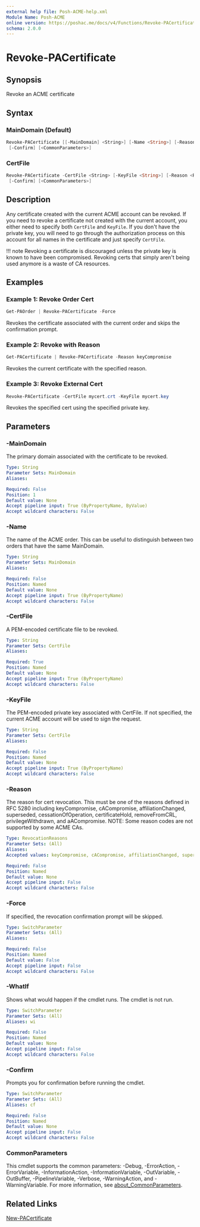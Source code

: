 ```yaml
---
external help file: Posh-ACME-help.xml
Module Name: Posh-ACME
online version: https://poshac.me/docs/v4/Functions/Revoke-PACertificate/
schema: 2.0.0
---
```


# Revoke-PACertificate

## Synopsis

Revoke an ACME certificate

## Syntax

### MainDomain (Default)
```powershell
Revoke-PACertificate [[-MainDomain] <String>] [-Name <String>] [-Reason <RevocationReasons>] [-Force] [-WhatIf]
 [-Confirm] [<CommonParameters>]
```

### CertFile
```powershell
Revoke-PACertificate -CertFile <String> [-KeyFile <String>] [-Reason <RevocationReasons>] [-Force] [-WhatIf]
 [-Confirm] [<CommonParameters>]
```

## Description

Any certificate created with the current ACME account can be revoked. If you need to revoke a certificate not created with the current account, you either need to specify both `CertFile` and `KeyFile`. If you don't have the private key, you will need to go through the authorization process on this account for all names in the certificate and just specify `CertFile`.

!!! note
    Revoking a certificate is discouraged unless the private key is known to have been compromised. Revoking certs that simply aren't being used anymore is a waste of CA resources.

## Examples

### Example 1: Revoke Order Cert

```powershell
Get-PAOrder | Revoke-PACertificate -Force
```

Revokes the certificate associated with the current order and skips the confirmation prompt.

### Example 2: Revoke with Reason

```powershell
Get-PACertificate | Revoke-PACertificate -Reason keyCompromise
```

Revokes the current certificate with the specified reason.

### Example 3: Revoke External Cert

```powershell
Revoke-PACertificate -CertFile mycert.crt -KeyFile mycert.key
```

Revokes the specified cert using the specified private key.

## Parameters

### -MainDomain
The primary domain associated with the certificate to be revoked.

```yaml
Type: String
Parameter Sets: MainDomain
Aliases:

Required: False
Position: 1
Default value: None
Accept pipeline input: True (ByPropertyName, ByValue)
Accept wildcard characters: False
```

### -Name
The name of the ACME order.
This can be useful to distinguish between two orders that have the same MainDomain.

```yaml
Type: String
Parameter Sets: MainDomain
Aliases:

Required: False
Position: Named
Default value: None
Accept pipeline input: True (ByPropertyName)
Accept wildcard characters: False
```

### -CertFile
A PEM-encoded certificate file to be revoked.

```yaml
Type: String
Parameter Sets: CertFile
Aliases:

Required: True
Position: Named
Default value: None
Accept pipeline input: True (ByPropertyName)
Accept wildcard characters: False
```

### -KeyFile
The PEM-encoded private key associated with CertFile.
If not specified, the current ACME account will be used to sign the request.

```yaml
Type: String
Parameter Sets: CertFile
Aliases:

Required: False
Position: Named
Default value: None
Accept pipeline input: True (ByPropertyName)
Accept wildcard characters: False
```

### -Reason
The reason for cert revocation.
This must be one of the reasons defined in RFC 5280 including keyCompromise, cACompromise, affiliationChanged, superseded, cessationOfOperation, certificateHold, removeFromCRL, privilegeWithdrawn, and aACompromise.
NOTE: Some reason codes are not supported by some ACME CAs.

```yaml
Type: RevocationReasons
Parameter Sets: (All)
Aliases:
Accepted values: keyCompromise, cACompromise, affiliationChanged, superseded, cessationOfOperation, certificateHold, removeFromCRL, privilegeWithdrawn, aACompromise

Required: False
Position: Named
Default value: None
Accept pipeline input: False
Accept wildcard characters: False
```

### -Force
If specified, the revocation confirmation prompt will be skipped.

```yaml
Type: SwitchParameter
Parameter Sets: (All)
Aliases:

Required: False
Position: Named
Default value: False
Accept pipeline input: False
Accept wildcard characters: False
```

### -WhatIf
Shows what would happen if the cmdlet runs.
The cmdlet is not run.

```yaml
Type: SwitchParameter
Parameter Sets: (All)
Aliases: wi

Required: False
Position: Named
Default value: None
Accept pipeline input: False
Accept wildcard characters: False
```

### -Confirm
Prompts you for confirmation before running the cmdlet.

```yaml
Type: SwitchParameter
Parameter Sets: (All)
Aliases: cf

Required: False
Position: Named
Default value: None
Accept pipeline input: False
Accept wildcard characters: False
```

### CommonParameters
This cmdlet supports the common parameters: -Debug, -ErrorAction, -ErrorVariable, -InformationAction, -InformationVariable, -OutVariable, -OutBuffer, -PipelineVariable, -Verbose, -WarningAction, and -WarningVariable. For more information, see [about_CommonParameters](http://go.microsoft.com/fwlink/?LinkID=113216).

## Related Links

[New-PACertificate](New-PACertificate.md)
